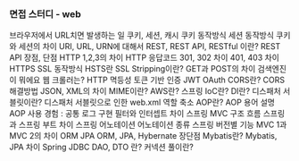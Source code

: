### 면접 스터디 - web

브라우저에서 URL치면 발생하는 일
쿠키, 세션, 캐시
쿠키 동작방식
세션 동작방식
쿠키와 세션의 차이
URI, URL, URN에 대해서
REST, REST API, RESTful 이란?
REST API  장점, 단점
HTTP 1,2,3의 차이
HTTP 응답코드
301, 302 차이
401, 403 차이
HTTPS
SSL 동작방식
HSTS란
SSL Stripping이란?
GET과 POST의 차이
검색엔진이 뭐에요
웹 크롤러는?
HTTP 멱등성
토큰 기반 인증 
JWT
OAuth
CORS란?
CORS 해결방법
JSON, XML의 차이
MIME이란?
AWS란?
스프링
IoC란?
DI란?
디스패처 서블릿이란?
디스패처 서블릿으로 인한 web.xml 역할 축소
AOP란?
AOP 용어 설명
AOP 사용 경험 : 공통 로그 구현
필터와 인터셉트 차이
스프링 MVC 구조 흐름
스프링과 스프링 부트 차이
스프링 어노테이션
어노테이션 종류
스프링 버전별 기능
MVC 1과 MVC 2의 차이
ORM
JPA
ORM, JPA, Hybernate 장단점
Mybatis란?
Mybatis, JPA 차이
Spring JDBC
DAO, DTO 란?
커넥션 풀이란?